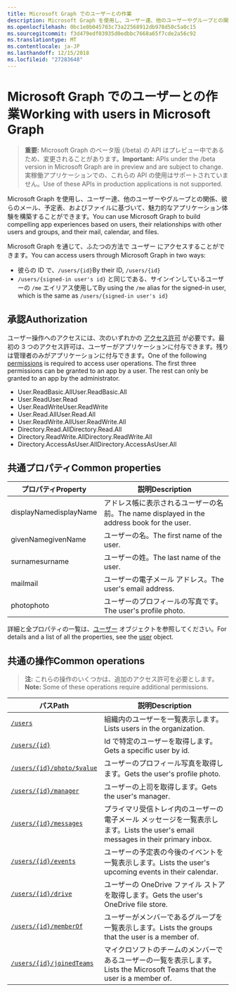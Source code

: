 ```yaml
---
title: Microsoft Graph でのユーザーとの作業
description: Microsoft Graph を使用し、ユーザー達、他のユーザーやグループとの関係、彼らのメール、予定表、およびファイルに基づいて、魅力的なアプリケーション体験を構築することができます。
ms.openlocfilehash: 0bc1e0b045703c73a22568912db978d50c5a0c15
ms.sourcegitcommit: f3d479edf03935d0edbbc7668a65f7cde2a56c92
ms.translationtype: MT
ms.contentlocale: ja-JP
ms.lasthandoff: 12/15/2018
ms.locfileid: "27283648"
---
```

# <a name="working-with-users-in-microsoft-graph"></a><span data-ttu-id="01ba1-103">Microsoft Graph でのユーザーとの作業</span><span class="sxs-lookup"><span data-stu-id="01ba1-103">Working with users in Microsoft Graph</span></span>

> <span data-ttu-id="01ba1-104">**重要:** Microsoft Graph のベータ版 (/beta) の API はプレビュー中であるため、変更されることがあります。</span><span class="sxs-lookup"><span data-stu-id="01ba1-104">**Important:** APIs under the /beta version in Microsoft Graph are in preview and are subject to change.</span></span> <span data-ttu-id="01ba1-105">実稼働アプリケーションでの、これらの API の使用はサポートされていません。</span><span class="sxs-lookup"><span data-stu-id="01ba1-105">Use of these APIs in production applications is not supported.</span></span>

<span data-ttu-id="01ba1-106">Microsoft Graph を使用し、ユーザー達、他のユーザーやグループとの関係、彼らのメール、予定表、およびファイルに基づいて、魅力的なアプリケーション体験を構築することができます。</span><span class="sxs-lookup"><span data-stu-id="01ba1-106">You can use Microsoft Graph to build compelling app experiences based on users, their relationships with other users and groups, and their mail, calendar, and files.</span></span>

<span data-ttu-id="01ba1-107">Microsoft Graph を通じて、ふたつの方法で ユーザー にアクセスすることができます。</span><span class="sxs-lookup"><span data-stu-id="01ba1-107">You can access users through Microsoft Graph in two ways:</span></span>

- <span data-ttu-id="01ba1-108">彼らの ID で、`/users/{id}`</span><span class="sxs-lookup"><span data-stu-id="01ba1-108">By their ID, `/users/{id}`</span></span> 
- <span data-ttu-id="01ba1-109">`/users/{signed-in user's id}` と同じである、サインインしているユーザーの `/me` エイリアス使用して</span><span class="sxs-lookup"><span data-stu-id="01ba1-109">By using the `/me` alias for the signed-in user, which is the same as `/users/{signed-in user's id}`</span></span>

## <a name="authorization"></a><span data-ttu-id="01ba1-110">承認</span><span class="sxs-lookup"><span data-stu-id="01ba1-110">Authorization</span></span>
<span data-ttu-id="01ba1-p102">ユーザー操作へのアクセスには、次のいずれかの [アクセス許可](https://developer.microsoft.com/graph/docs/authorization/permission_scopes) が必要です。最初の 3 つのアクセス許可は、ユーザーがアプリケーションに付与できます。残りは管理者のみがアプリケーションに付与できます。</span><span class="sxs-lookup"><span data-stu-id="01ba1-p102">One of the following [permissions](https://developer.microsoft.com/graph/docs/authorization/permission_scopes) is required to access user operations. The first three permissions can be granted to an app by a user. The rest can only be granted to an app by the administrator.</span></span>

- <span data-ttu-id="01ba1-114">User.ReadBasic.All</span><span class="sxs-lookup"><span data-stu-id="01ba1-114">User.ReadBasic.All</span></span>
- <span data-ttu-id="01ba1-115">User.Read</span><span class="sxs-lookup"><span data-stu-id="01ba1-115">User.Read</span></span>
- <span data-ttu-id="01ba1-116">User.ReadWrite</span><span class="sxs-lookup"><span data-stu-id="01ba1-116">User.ReadWrite</span></span>
- <span data-ttu-id="01ba1-117">User.Read.All</span><span class="sxs-lookup"><span data-stu-id="01ba1-117">User.Read.All</span></span>
- <span data-ttu-id="01ba1-118">User.ReadWrite.All</span><span class="sxs-lookup"><span data-stu-id="01ba1-118">User.ReadWrite.All</span></span>
- <span data-ttu-id="01ba1-119">Directory.Read.All</span><span class="sxs-lookup"><span data-stu-id="01ba1-119">Directory.Read.All</span></span>
- <span data-ttu-id="01ba1-120">Directory.ReadWrite.All</span><span class="sxs-lookup"><span data-stu-id="01ba1-120">Directory.ReadWrite.All</span></span>
- <span data-ttu-id="01ba1-121">Directory.AccessAsUser.All</span><span class="sxs-lookup"><span data-stu-id="01ba1-121">Directory.AccessAsUser.All</span></span>

## <a name="common-properties"></a><span data-ttu-id="01ba1-122">共通プロパティ</span><span class="sxs-lookup"><span data-stu-id="01ba1-122">Common properties</span></span>

| <span data-ttu-id="01ba1-123">プロパティ</span><span class="sxs-lookup"><span data-stu-id="01ba1-123">Property</span></span> | <span data-ttu-id="01ba1-124">説明</span><span class="sxs-lookup"><span data-stu-id="01ba1-124">Description</span></span> |
|----------|-------------|
| <span data-ttu-id="01ba1-125">displayName</span><span class="sxs-lookup"><span data-stu-id="01ba1-125">displayName</span></span> | <span data-ttu-id="01ba1-126">アドレス帳に表示されるユーザーの名前。</span><span class="sxs-lookup"><span data-stu-id="01ba1-126">The name displayed in the address book for the user.</span></span>|
|<span data-ttu-id="01ba1-127">givenName</span><span class="sxs-lookup"><span data-stu-id="01ba1-127">givenName</span></span>| <span data-ttu-id="01ba1-128">ユーザーの名。</span><span class="sxs-lookup"><span data-stu-id="01ba1-128">The first name of the user.</span></span> |
|<span data-ttu-id="01ba1-129">surname</span><span class="sxs-lookup"><span data-stu-id="01ba1-129">surname</span></span>| <span data-ttu-id="01ba1-130">ユーザーの姓。</span><span class="sxs-lookup"><span data-stu-id="01ba1-130">The last name of the user.</span></span> |
|<span data-ttu-id="01ba1-131">mail</span><span class="sxs-lookup"><span data-stu-id="01ba1-131">mail</span></span>| <span data-ttu-id="01ba1-132">ユーザーの電子メール アドレス。</span><span class="sxs-lookup"><span data-stu-id="01ba1-132">The user's email address.</span></span> |
|<span data-ttu-id="01ba1-133">photo</span><span class="sxs-lookup"><span data-stu-id="01ba1-133">photo</span></span>| <span data-ttu-id="01ba1-134">ユーザーのプロフィールの写真です。</span><span class="sxs-lookup"><span data-stu-id="01ba1-134">The user's profile photo.</span></span> |

<span data-ttu-id="01ba1-135">詳細と全プロパティの一覧は、[ユーザー](user.md) オブジェクトを参照してください。</span><span class="sxs-lookup"><span data-stu-id="01ba1-135">For details and a list of all the properties, see the [user](user.md) object.</span></span>

## <a name="common-operations"></a><span data-ttu-id="01ba1-136">共通の操作</span><span class="sxs-lookup"><span data-stu-id="01ba1-136">Common operations</span></span>
><span data-ttu-id="01ba1-137">**注:** これらの操作のいくつかは、追加のアクセス許可を必要とします。</span><span class="sxs-lookup"><span data-stu-id="01ba1-137">**Note:** Some of these operations require additional permissions.</span></span>

| <span data-ttu-id="01ba1-138">パス</span><span class="sxs-lookup"><span data-stu-id="01ba1-138">Path</span></span>    | <span data-ttu-id="01ba1-139">説明</span><span class="sxs-lookup"><span data-stu-id="01ba1-139">Description</span></span> |
|---------|-------------|
|[`/users`](../api/user-list.md) | <span data-ttu-id="01ba1-140">組織内のユーザーを一覧表示します。</span><span class="sxs-lookup"><span data-stu-id="01ba1-140">Lists users in the organization.</span></span> |
|[`/users/{id}`](../api/user-get.md) | <span data-ttu-id="01ba1-141">Id で特定のユーザーを取得します。</span><span class="sxs-lookup"><span data-stu-id="01ba1-141">Gets a specific user by id.</span></span> |
|[`/users/{id}/photo/$value`](../api/profilephoto-get.md)| <span data-ttu-id="01ba1-142">ユーザーのプロフィール写真を取得します。</span><span class="sxs-lookup"><span data-stu-id="01ba1-142">Gets the user's profile photo.</span></span> |
|[`/users/{id}/manager`](../api/user-list-manager.md) | <span data-ttu-id="01ba1-143">ユーザーの上司を取得します。</span><span class="sxs-lookup"><span data-stu-id="01ba1-143">Gets the user's manager.</span></span> |
|[`/users/{id}/messages`](../api/user-list-messages.md)| <span data-ttu-id="01ba1-144">プライマリ受信トレイ内のユーザーの電子メール メッセージを一覧表示します。</span><span class="sxs-lookup"><span data-stu-id="01ba1-144">Lists the user's email messages in their primary inbox.</span></span> |
|[`/users/{id}/events`](../api/user-list-events.md) | <span data-ttu-id="01ba1-145">ユーザーの予定表の今後のイベントを一覧表示します。</span><span class="sxs-lookup"><span data-stu-id="01ba1-145">Lists the user's upcoming events in their calendar.</span></span> |
|[`/users/{id}/drive`](../api/drive-get.md)| <span data-ttu-id="01ba1-146">ユーザーの OneDrive ファイル ストアを取得します。</span><span class="sxs-lookup"><span data-stu-id="01ba1-146">Gets the user's OneDrive file store.</span></span> |
|[`/users/{id}/memberOf`](../api/user-list-memberof.md)| <span data-ttu-id="01ba1-147">ユーザーがメンバーであるグループを一覧表示します。</span><span class="sxs-lookup"><span data-stu-id="01ba1-147">Lists the groups that the user is a member of.</span></span> |
|[`/users/{id}/joinedTeams`](../api/user-list-joinedteams.md)| <span data-ttu-id="01ba1-148">マイクロソフトのチームのメンバーであるユーザーの一覧を表示します。</span><span class="sxs-lookup"><span data-stu-id="01ba1-148">Lists the Microsoft Teams that the user is a member of.</span></span> |